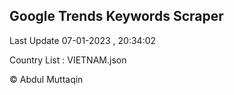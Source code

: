 

## Google Trends Keywords Scraper 
 
Last Update 07-01-2023 , 20:34:02

Country List :
VIETNAM.json



© Abdul Muttaqin 
